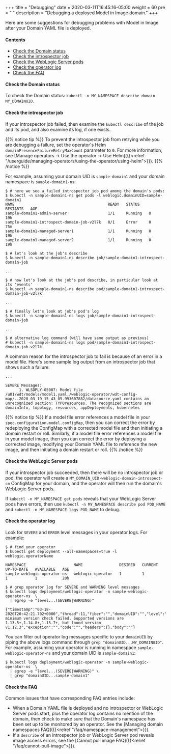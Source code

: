 +++
title = "Debugging"
date = 2020-03-11T16:45:16-05:00
weight = 60
pre = "<b> </b>"
description = "Debugging a deployed Model in Image domain."
+++

Here are some suggestions for debugging problems with Model in Image after your Domain YAML file is deployed.

#### Contents

 - [Check the Domain status](#check-the-domain-status)
 - [Check the introspector job](#check-the-introspector-job)
 - [Check the WebLogic Server pods](#check-the-weblogic-server-pods)
 - [Check the operator log](#check-the-operator-log)
 - [Check the FAQ](#check-the-faq)


#### Check the Domain status

To check the Domain status: `kubectl -n MY_NAMESPACE describe domain MY_DOMAINUID`.

#### Check the introspector job

If your introspector job failed, then examine the `kubectl describe` of the job and its pod, and also examine its log, if one exists.

{{% notice tip %}}
To prevent the introspector job from retrying while you are debugging a failure, set the operator's Helm `domainPresenceFailureRetryMaxCount` parameter to `0`. For more information, see  [Manage operators -> Use the operator -> Use Helm]({{<relref "/userguide/managing-operators/using-the-operator/using-helm">}}).
{{% /notice %}}

For example, assuming your domain UID is `sample-domain1` and your domain namespace is `sample-domain1-ns`:

  ```
  $ # here we see a failed introspector job pod among the domain's pods:
  $ kubectl -n sample-domain1-ns get pods -l weblogic.domainUID=sample-domain1
  NAME                                         READY   STATUS    RESTARTS   AGE
  sample-domain1-admin-server                  1/1     Running   0          19h
  sample-domain1-introspect-domain-job-v2l7k   0/1     Error     0          75m
  sample-domain1-managed-server1               1/1     Running   0          19h
  sample-domain1-managed-server2               1/1     Running   0          19h

  $ # let's look at the job's describe
  $ kubectl -n sample-domain1-ns describe job/sample-domain1-introspect-domain-job

  ...

  $ # now let's look at the job's pod describe, in particular look at its 'events'
  $ kubectl -n sample-domain1-ns describe pod/sample-domain1-introspect-domain-job-v2l7k

  ...

  $ # finally let's look at job's pod's log
  $ kubectl -n sample-domain1-ns logs job/sample-domain1-introspect-domain-job

  ...

  $ # alternative log command (will have same output as previous)
  # kubectl -n sample-domain1-ns logs pod/sample-domain1-introspect-domain-job-v2l7k
  ```

  A common reason for the introspector job to fail is because of an error in a model file. Here's some sample log output from an introspector job that shows such a failure:

  ```
  ...

  SEVERE Messages:
        1. WLSDPLY-05007: Model file /u01/wdt/models/model1.yaml,/weblogic-operator/wdt-config-map/..2020_03_19_15_43_05.993607882/datasource.yaml contains an unrecognized section: TYPOresources. The recognized sections are domainInfo, topology, resources, appDeployments, kubernetes
  ```

{{% notice tip %}}
If a model file error references a model file in your `spec.configuration.model.configMap`, then you can correct the error by redeploying the ConfigMap with a corrected model file and then initiating a domain restart or roll. Similarly, if a model file error references a model file in your model image, then you can correct the error by deploying a corrected image, modifying your Domain YAML file to reference the new image, and then initiating a domain restart or roll.
{{% /notice %}}

#### Check the WebLogic Server pods

If your introspector job succeeded, then there will be no introspector job or pod, the operator will create a `MY_DOMAIN_UID-weblogic-domain-introspect-cm` ConfigMap for your domain, and the operator will then run the domain's WebLogic Server pods.

If `kubectl -n MY_NAMESPACE get pods` reveals that your WebLogic Server pods have errors, then use `kubectl -n MY_NAMESPACE describe pod POD_NAME` and `kubectl -n MY_NAMESPACE logs POD_NAME` to debug.

#### Check the operator log

Look for `SEVERE` and `ERROR` level messages in your operator logs. For example:

  ```
  $ # find your operator
  $ kubectl get deployment --all-namespaces=true -l weblogic.operatorName

  NAMESPACE                     NAME                DESIRED   CURRENT   UP-TO-DATE   AVAILABLE   AGE
  sample-weblogic-operator-ns   weblogic-operator   1         1         1            1           20h

  $ # grep operator log for SEVERE and WARNING level messages
  $ kubectl logs deployment/weblogic-operator -n sample-weblogic-operator-ns  \
    | egrep -e "level...(SEVERE|WARNING)"

  {"timestamp":"03-18-2020T20:42:21.702+0000","thread":11,"fiber":"","domainUID":"","level":"WARNING","class":"oracle.kubernetes.operator.helpers.HealthCheckHelper","method":"createAndValidateKubernetesVersion","timeInMillis":1584564141702,"message":"Kubernetes minimum version check failed. Supported versions are 1.13.5+,1.14.8+,1.15.7+, but found version v1.12.3","exception":"","code":"","headers":{},"body":""}
  ```

  You can filter out operator log messages specific to your `domainUID` by piping the above logs command through `grep "domainUID...MY_DOMAINUID"`. For example, assuming your operator is running in namespace `sample-weblogic-operator-ns` and your domain UID is `sample-domain1`:

  ```
  $ kubectl logs deployment/weblogic-operator -n sample-weblogic-operator-ns  \
    | egrep -e "level...(SEVERE|WARNING)" \
    | grep "domainUID...sample-domain1"
  ```

#### Check the FAQ

Common issues that have corresponding FAQ entries include:
- When a Domain YAML file is deployed and no introspector or WebLogic Server pods start, plus the operator log contains no mention of the domain, then check to make sure that the Domain's namespace has been set up to be monitored by an operator. See the [Managing domain namespaces FAQ]({{<relref "/faq/namespace-management">}}).
- If a `describe` of an introspector job or WebLogic Server pod reveals image access errors, see the [Cannot pull image FAQ]({{<relref "/faq/cannot-pull-image">}}).
